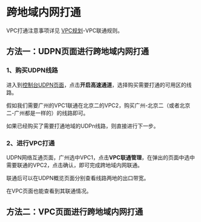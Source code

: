 #  跨地域内网打通

VPC打通注意事项详见 [VPC规划](https://docs.ucloud.cn/vpc/configurationguide/vpcguide)-VPC联通规则。

## 方法一：UDPN页面进行跨地域内网打通
### 1、购买UDPN线路

进入到[控制台UDPN页面](https://console.ucloud.cn/udpn/udpn)，点击**开启高速通道**，选择购买需要打通的可用区的线路。

假如我们需要广州的VPC1联通在北京二的VPC2，购买广州-北京二（或者北京二-广州都是一样的）的线路即可。

如果已经购买了需要打通地域的UDPn线路，则直接进行下一步。

### 2、进行VPC打通
UDPN网络互通页面，广州选中VPC1，点击**VPC联通管理**，在弹出的页面中选中需要联通的VPC2，点击确认，即可完成跨地域内网联通。

联通后可以在UDPN概览页面分别查看线路两地的出口带宽。

在VPC页面也能查看到其联通情况。


## 方法二：VPC页面进行跨地域内网打通
